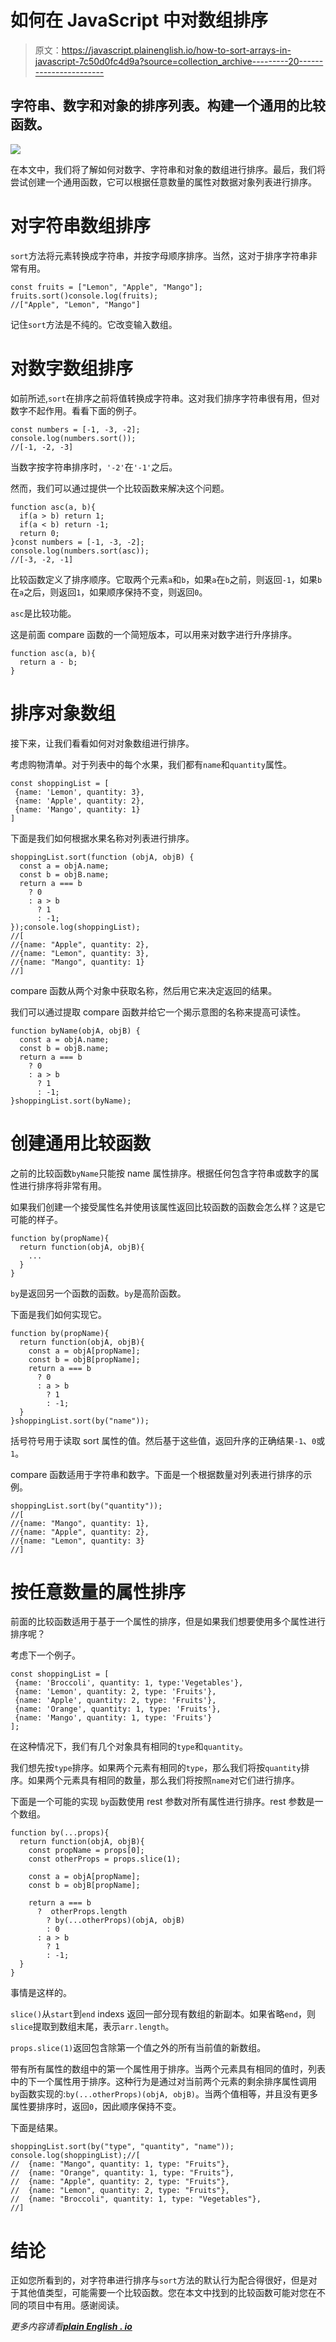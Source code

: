 # 如何在 JavaScript 中对数组排序

> 原文：<https://javascript.plainenglish.io/how-to-sort-arrays-in-javascript-7c50d0fc4d9a?source=collection_archive---------20----------------------->

## 字符串、数字和对象的排序列表。构建一个通用的比较函数。

![](img/afeccd1254ab27e1d38a12471495eb73.png)

在本文中，我们将了解如何对数字、字符串和对象的数组进行排序。最后，我们将尝试创建一个通用函数，它可以根据任意数量的属性对数据对象列表进行排序。

# 对字符串数组排序

`sort`方法将元素转换成字符串，并按字母顺序排序。当然，这对于排序字符串非常有用。

```
const fruits = ["Lemon", "Apple", "Mango"];
fruits.sort()console.log(fruits);
//["Apple", "Lemon", "Mango"]
```

记住`sort`方法是不纯的。它改变输入数组。

# 对数字数组排序

如前所述,`sort`在排序之前将值转换成字符串。这对我们排序字符串很有用，但对数字不起作用。看看下面的例子。

```
const numbers = [-1, -3, -2];
console.log(numbers.sort());
//[-1, -2, -3]
```

当数字按字符串排序时，`'-2'`在`'-1'`之后。

然而，我们可以通过提供一个比较函数来解决这个问题。

```
function asc(a, b){
  if(a > b) return 1;
  if(a < b) return -1;
  return 0;
}const numbers = [-1, -3, -2];
console.log(numbers.sort(asc));
//[-3, -2, -1]
```

比较函数定义了排序顺序。它取两个元素`a`和`b`，如果`a`在`b`之前，则返回`-1`，如果`b`在`a`之后，则返回`1`，如果顺序保持不变，则返回`0`。

`asc`是比较功能。

这是前面 compare 函数的一个简短版本，可以用来对数字进行升序排序。

```
function asc(a, b){
  return a - b;
}
```

# 排序对象数组

接下来，让我们看看如何对对象数组进行排序。

考虑购物清单。对于列表中的每个水果，我们都有`name`和`quantity`属性。

```
const shoppingList = [
 {name: 'Lemon', quantity: 3},
 {name: 'Apple', quantity: 2},
 {name: 'Mango', quantity: 1}
]
```

下面是我们如何根据水果名称对列表进行排序。

```
shoppingList.sort(function (objA, objB) {
  const a = objA.name;
  const b = objB.name;
  return a === b 
    ? 0 
    : a > b 
      ? 1 
      : -1;
});console.log(shoppingList);
//[
//{name: "Apple", quantity: 2},
//{name: "Lemon", quantity: 3},
//{name: "Mango", quantity: 1}
//]
```

compare 函数从两个对象中获取名称，然后用它来决定返回的结果。

我们可以通过提取 compare 函数并给它一个揭示意图的名称来提高可读性。

```
function byName(objA, objB) {
  const a = objA.name;
  const b = objB.name;
  return a === b 
    ? 0 
    : a > b 
      ? 1 
      : -1;
}shoppingList.sort(byName);
```

# 创建通用比较函数

之前的比较函数`byName`只能按 name 属性排序。根据任何包含字符串或数字的属性进行排序将非常有用。

如果我们创建一个接受属性名并使用该属性返回比较函数的函数会怎么样？这是它可能的样子。

```
function by(propName){
  return function(objA, objB){
    ...
  }
}
```

`by`是返回另一个函数的函数。`by`是高阶函数。

下面是我们如何实现它。

```
function by(propName){
  return function(objA, objB){
    const a = objA[propName];
    const b = objB[propName];
    return a === b 
      ? 0 
      : a > b 
        ? 1 
        : -1;
  }
}shoppingList.sort(by("name"));
```

括号符号用于读取 sort 属性的值。然后基于这些值，返回升序的正确结果`-1`、`0`或`1`。

compare 函数适用于字符串和数字。下面是一个根据数量对列表进行排序的示例。

```
shoppingList.sort(by("quantity"));
//[
//{name: "Mango", quantity: 1},
//{name: "Apple", quantity: 2},
//{name: "Lemon", quantity: 3}
//]
```

# 按任意数量的属性排序

前面的比较函数适用于基于一个属性的排序，但是如果我们想要使用多个属性进行排序呢？

考虑下一个例子。

```
const shoppingList = [
 {name: 'Broccoli', quantity: 1, type:'Vegetables'},
 {name: 'Lemon', quantity: 2, type: 'Fruits'},
 {name: 'Apple', quantity: 2, type: 'Fruits'},
 {name: 'Orange', quantity: 1, type: 'Fruits'},
 {name: 'Mango', quantity: 1, type: 'Fruits'}
];
```

在这种情况下，我们有几个对象具有相同的`type`和`quantity`。

我们想先按`type`排序。如果两个元素有相同的`type`，那么我们将按`quantity`排序。如果两个元素具有相同的数量，那么我们将按照`name`对它们进行排序。

下面是一个可能的实现
`by`函数使用 rest 参数对所有属性进行排序。rest 参数是一个数组。

```
function by(...props){    
  return function(objA, objB){
    const propName = props[0];
    const otherProps = props.slice(1);

    const a = objA[propName];
    const b = objB[propName];

    return a === b 
      ?  otherProps.length
        ? by(...otherProps)(objA, objB)
        : 0
      : a > b 
        ? 1 
        : -1;
  }
}
```

事情是这样的。

`slice()`从`start`到`end` indexs 返回一部分现有数组的新副本。如果省略`end`，则`slice`提取到数组末尾，表示`arr.length`。

`props.slice(1)`返回包含除第一个值之外的所有当前值的新数组。

带有所有属性的数组中的第一个属性用于排序。当两个元素具有相同的值时，列表中的下一个属性用于排序。这种行为是通过对当前两个元素的剩余排序属性调用`by`函数实现的:`by(...otherProps)(objA, objB)`。当两个值相等，并且没有更多属性要排序时，返回`0`，因此顺序保持不变。

下面是结果。

```
shoppingList.sort(by("type", "quantity", "name"));
console.log(shoppingList);//[
//  {name: "Mango", quantity: 1, type: "Fruits"},
//  {name: "Orange", quantity: 1, type: "Fruits"}, 
//  {name: "Apple", quantity: 2, type: "Fruits"},
//  {name: "Lemon", quantity: 2, type: "Fruits"},
//  {name: "Broccoli", quantity: 1, type: "Vegetables"},
//]
```

# 结论

正如您所看到的，对字符串进行排序与`sort`方法的默认行为配合得很好，但是对于其他值类型，可能需要一个比较函数。您在本文中找到的比较函数可能对您在不同的项目中有用。感谢阅读。

*更多内容请看*[***plain English . io***](https://plainenglish.io/)